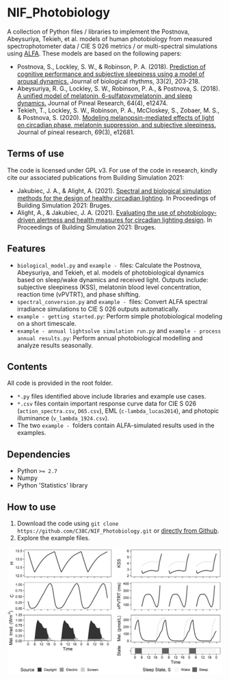 # NIF_Photobiology
A collection of Python files / libraries to implement the Postnova, Abeysuriya, Tekieh, et al. models of human photobiology from measured spectrophotometer data / CIE S 026 metrics / or multi-spectral simulations using [ALFA](https://www.solemma.com/alfa). These models are based on the following papers:

- Postnova, S., Lockley, S. W., & Robinson, P. A. (2018). [Prediction of cognitive performance and subjective sleepiness using a model of arousal dynamics.](https://journals.sagepub.com/doi/pdf/10.1177/0748730418758454) Journal of biological rhythms, 33(2), 203-218.
- Abeysuriya, R. G., Lockley, S. W., Robinson, P. A., & Postnova, S. (2018). [A unified model of melatonin, 6-sulfatoxymelatonin, and sleep dynamics.](https://onlinelibrary.wiley.com/doi/pdf/10.1111/jpi.12474?casa_token=U685fxbY2kAAAAAA:-Es1sPkZynuPUxp24YiBm6JBX5xAlZern9nAaehjYV0VVoLoD0VkfhhtOuYNKDECJcoOSZ_Az1tJ87Y) Journal of Pineal Research, 64(4), e12474.
- Tekieh, T., Lockley, S. W., Robinson, P. A., McCloskey, S., Zobaer, M. S., & Postnova, S. (2020). [Modeling melanopsin-mediated effects of light on circadian phase, melatonin suppression, and subjective sleepiness.](https://onlinelibrary.wiley.com/doi/pdf/10.1111/jpi.12681?casa_token=HUv_r9yK0cgAAAAA:GBWTccDh4mqib35nKi49O26mHjTcWpXyMJyZ7N8CvwXPeuVnarwDZeRN5epJzKeipuY5TV0sT4IQ2yI) Journal of pineal research, 69(3), e12681.


## Terms of use
The code is licensed under GPL v3. For use of the code in research, kindly cite our associated publications from Building Simulation 2021:

- Jakubiec, J. A., & Alight, A. (2021). [Spectral and biological simulation methods for the design of healthy circadian lighting](http://www.jakubiec.net/papers/Jakubiec%20and%20Alight%20-%20NIF%20Lighting%20Metrics%20(Final).pdf). In Proceedings of Building Simulation 2021: Bruges.
- Alight, A., & Jakubiec, J. A. (2021). [Evaluating the use of photobiology-driven alertness and health measures for circadian lighting design](http://jakubiec.net/papers/Alight%20and%20Jakubiec%20-%20Comparison%20of%20photobiological%20measures%20(Final).pdf). In Proceedings of Building Simulation 2021: Bruges.
	
	
## Features
- `biological_model.py` and `example - `files: Calculate the Postnova, Abeysuriya, and Tekieh, et al. models of photobiological dynamics based on sleep/wake dynamics and received light. Outputs include: subjective sleepiness (KSS), melatonin blood level concentration, reaction time (vPVTRT), and phase shifting.
- `spectral_conversion.py` and `example - `files: Convert ALFA spectral irradiance simulations to CIE S 026 outputs automatically.
- `example - getting started.py`: Perform simple photobiological modeling on a short timescale.
- `example - annual lightsolve simulation run.py` and `example - process annual results.py`: Perform annual photobiological modelling and analyze results seasonally.


## Contents
All code is provided in the root folder.
- `*.py` files identified above include libraries and example use cases.
- `*.csv` files contain important response curve data for CIE S 026 (`action_spectra.csv`, `D65.csv`), EML (`c-lambda_lucas2014`), and photopic illuminance (`v_lambda_1924.csv`). 
- The two `example - `folders contain ALFA-simulated results used in the examples. 


## Dependencies
- Python `>= 2.7`
- Numpy
- Python 'Statistics' library


## How to use
1. Download the code using `git clone https://github.com/C38C/NIF_Photobiology.git` or [directly from Github](https://github.com/C38C/NIF_Photobiology/archive/refs/heads/master.zip).
2. Explore the example files.

![3 Day Model Dynamics](img/dynamics.png)
